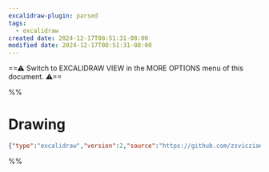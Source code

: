 ```yaml
---
excalidraw-plugin: parsed
tags:
  - excalidraw
created date: 2024-12-17T08:51:31-08:00
modified date: 2024-12-17T08:51:31-08:00
---
```

==⚠  Switch to EXCALIDRAW VIEW in the MORE OPTIONS menu of this document. ⚠==


%%
# Drawing
```json
{"type":"excalidraw","version":2,"source":"https://github.com/zsviczian/obsidian-excalidraw-plugin/releases/tag/2.0.25","elements":[],"appState":{"gridSize":null,"viewBackgroundColor":"#ffffff"}}
```
%%